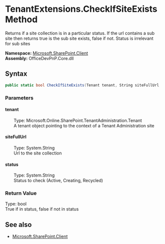 # TenantExtensions.CheckIfSiteExists Method  
Returns if a site collection is in a particular status. If the url contains a sub site then returns true is the sub site exists, false if not. Status is irrelevant for sub sites  

**Namespace:** [Microsoft.SharePoint.Client](Microsoft.SharePoint.Client.md)  
**Assembly:** OfficeDevPnP.Core.dll  
## Syntax
```C#
public static bool CheckIfSiteExists(Tenant tenant, String siteFullUrl, String status)
```
### Parameters
#### tenant  
&emsp;&emsp;Type: Microsoft.Online.SharePoint.TenantAdministration.Tenant  
&emsp;&emsp;A tenant object pointing to the context of a Tenant Administration site  

#### siteFullUrl  
&emsp;&emsp;Type: System.String  
&emsp;&emsp;Url to the site collection  

#### status  
&emsp;&emsp;Type: System.String  
&emsp;&emsp;Status to check (Active, Creating, Recycled)  

### Return Value
Type: bool  
True if in status, false if not in status

## See also
- [Microsoft.SharePoint.Client](Microsoft.SharePoint.Client.md)
